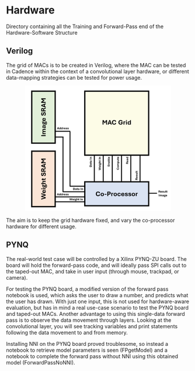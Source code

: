 # Hardware

Directory containing all the Training and Forward-Pass end of the Hardware-Software Structure

## Verilog

The grid of MACs is to be created in Verilog, where the MAC can be tested in Cadence within the context of a convolutional layer hardware, or different data-mapping strategies can be tested for power usage.

<p align="center">
  <img src="Figures/rtlLayout.png?raw=true"  width=400">
</p>


The aim is to keep the grid hardware fixed, and vary the co-processor hardware for different usage.

## PYNQ

The real-world test case will be controlled by a Xilinx PYNQ-ZU board. The board will hold the forward-pass code, and will ideally pass SPI calls out to the taped-out MAC, and take in user input (through mouse, trackpad, or camera).

For testing the PYNQ board, a modified version of the forward pass notebook is used, which asks the user to draw a number, and predicts what the user has drawn. With just one input, this is not used for hardware-aware evaluation, but has in mind a real use-case scenario to test the PYNQ board and taped-out MACs. Another advantage to using this single-data forward pass is to observe the data movement through layers. Looking at the convolutional layer, you will see tracking variables and print statements following the data movement to and from memory.

Installing NNI on the PYNQ board proved troublesome, so instead a notebook to retrieve model parameters is seen (FPgetModel) and a notebook to complete the forward pass without NNI using this obtained model (ForwardPassNoNNI).